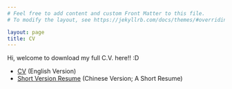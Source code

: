 ```yaml
---
# Feel free to add content and custom Front Matter to this file.
# To modify the layout, see https://jekyllrb.com/docs/themes/#overriding-theme-defaults

layout: page
title: CV
---
```


Hi, welcome to download my full C.V. here!! :D   

<ul>
	<li><a href="{{ site.github.url }}/cv/C.V_EN_Wu_Jing.pdf">CV</a> (English Version)</li>
	<li><a href="{{ site.github.url }}/cv/C.V_Wu_Jing_CN.pdf">Short Version Resume</a> (Chinese Version; A Short Resume)</li>
</ul>